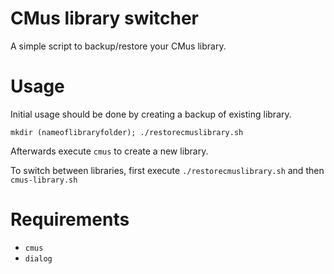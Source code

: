 CMus library switcher
=====================
A simple script to backup/restore your CMus library.

Usage
=====
Initial usage should be done by creating a backup of existing library.

    mkdir (nameoflibraryfolder); ./restorecmuslibrary.sh

Afterwards execute `cmus` to create a new library.

To switch between libraries, first execute `./restorecmuslibrary.sh` and then `cmus-library.sh`

Requirements
============
* `cmus`
* `dialog`
